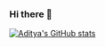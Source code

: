 ### Hi there 👋

<!--
**Aditya4068/Aditya4068** is a ✨ _special_ ✨ repository because its `README.md` (this file) appears on your GitHub profile.

Here are some ideas to get you started:

- 🔭 I’m currently working on ...
- 🌱 I’m currently learning ...
- 👯 I’m looking to collaborate on ...
- 🤔 I’m looking for help with ...
- 💬 Ask me about ...
- 📫 How to reach me: ...
- 😄 Pronouns: ...
- ⚡ Fun fact: ...
-->
[![Aditya's GitHub stats](https://github-readme-stats.vercel.app/api?username=Aditya4068&count_private=true&show_icons=true&theme=radical&hide_border)](https://github.com/Aditya4068/github-readme-stats)
